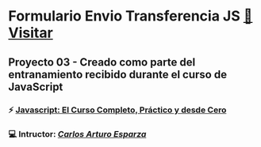 # Formulario Envio Transferencia JS [:pushpin: **Visitar**](https://rhpoveda.github.io/TiendaJs/)

## Proyecto 03 - Creado como parte del entranamiento recibido durante el curso de JavaScript

### :zap: **[Javascript: El Curso Completo, Práctico y desde Cero](https://www.udemy.com/course/curso-javascript-desde-cero)**

### :computer: **Intructor:** [*Carlos Arturo Esparza*](https://www.udemy.com/user/carlosarturo2)
